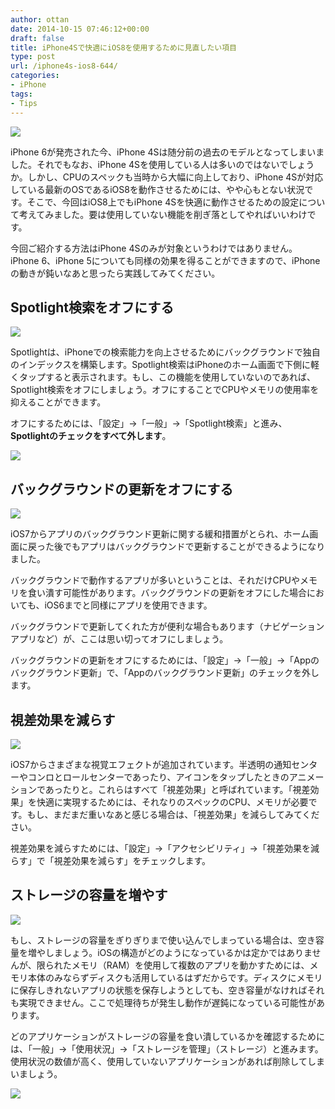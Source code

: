 ```yaml
---
author: ottan
date: 2014-10-15 07:46:12+00:00
draft: false
title: iPhone4Sで快適にiOS8を使用するために見直したい項目
type: post
url: /iphone4s-ios8-644/
categories:
- iPhone
tags:
- Tips
---
```


![](/images/2014/10/141015-543e264d078e9.jpg)






iPhone 6が発売された今、iPhone 4Sは随分前の過去のモデルとなってしまいました。それでもなお、iPhone 4Sを使用している人は多いのではないでしょうか。しかし、CPUのスペックも当時から大幅に向上しており、iPhone 4Sが対応している最新のOSであるiOS8を動作させるためには、やや心もとない状況です。そこで、今回はiOS8上でもiPhone 4Sを快適に動作させるための設定について考えてみました。要は使用していない機能を削ぎ落としてやればいいわけです。





今回ご紹介する方法はiPhone 4Sのみが対象というわけではありません。iPhone 6、iPhone 5についても同様の効果を得ることができますので、iPhoneの動きが鈍いなあと思ったら実践してみてください。





## Spotlight検索をオフにする





![](/images/2014/10/141015-543e264f43619.png)






Spotlightは、iPhoneでの検索能力を向上させるためにバックグラウンドで独自のインデックスを構築します。Spotlight検索はiPhoneのホーム画面で下側に軽くタップすると表示されます。もし、この機能を使用していないのであれば、Spotlight検索をオフにしましょう。オフにすることでCPUやメモリの使用率を抑えることができます。





オフにするためには、「設定」→「一般」→「Spotlight検索」と進み、**Spotlightのチェックをすべて外します**。





![](/images/2014/10/141015-543e2658e3913.png)






## バックグラウンドの更新をオフにする





![](/images/2014/10/141015-543e26543e44d.png)






iOS7からアプリのバックグラウンド更新に関する緩和措置がとられ、ホーム画面に戻った後でもアプリはバックグラウンドで更新することができるようになりました。





バックグラウンドで動作するアプリが多いということは、それだけCPUやメモリを食い潰す可能性があります。バックグラウンドの更新をオフにした場合においても、iOS6までと同様にアプリを使用できます。





バックグラウンドで更新してくれた方が便利な場合もあります（ナビゲーションアプリなど）が、ここは思い切ってオフにしましょう。





バックグラウンドの更新をオフにするためには、「設定」→「一般」→「Appのバックグラウンド更新」で、「Appのバックグラウンド更新」のチェックを外します。






## 視差効果を減らす





![](/images/2014/10/141015-543e2651ee490.png)






iOS7からさまざまな視覚エフェクトが追加されています。半透明の通知センターやコンロとロールセンターであったり、アイコンをタップしたときのアニメーションであったりと。これらはすべて「視差効果」と呼ばれています。「視差効果」を快適に実現するためには、それなりのスペックのCPU、メモリが必要です。もし、まだまだ重いなあと感じる場合は、「視差効果」を減らしてみてください。





視差効果を減らすためには、「設定」→「アクセシビリティ」→「視差効果を減らす」で「視差効果を減らす」をチェックします。






## ストレージの容量を増やす





![](/images/2014/10/141015-543e26568ca4f.png)






もし、ストレージの容量をぎりぎりまで使い込んでしまっている場合は、空き容量を増やしましょう。iOSの構造がどのようになっているかは定かではありませんが、限られたメモリ（RAM）を使用して複数のアプリを動かすためには、メモリ本体のみならずディスクも活用しているはずだからです。ディスクにメモリに保存しきれないアプリの状態を保存しようとしても、空き容量がなければそれも実現できません。ここで処理待ちが発生し動作が遅鈍になっている可能性があります。





どのアプリケーションがストレージの容量を食い潰しているかを確認するためには、「一般」→「使用状況」→「ストレージを管理」（ストレージ）と進みます。使用状況の数値が高く、使用していないアプリケーションがあれば削除してしまいましょう。





![](/images/2014/10/141015-543e265b18b13.png)

